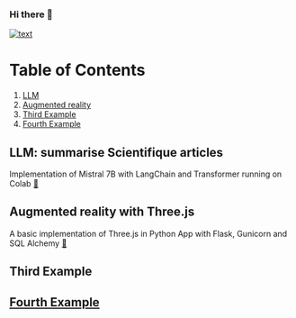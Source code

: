 ### Hi there 👋

[![text](https://img.shields.io/badge/LinkedIn-0077B5?style=for-the-badge&logo=linkedin&logoColor=white)](https://www.linkedin.com/in/guillaumejeffroy/)


# Table of Contents
1. [LLM](#example)
2. [Augmented reality](#example2)
3. [Third Example](#third-example)
4. [Fourth Example](#fourth-examplehttpwwwfourthexamplecom)


## LLM: summarise Scientifique articles
Implementation of Mistral 7B with LangChain and Transformer running on Colab [🔗](https://github.com/Gjeffroy/Mistral7b_scientific_article)

## Augmented reality with Three.js
A basic implementation of Three.js in Python App with Flask, Gunicorn and SQL Alchemy [🔗](https://github.com/Gjeffroy/AR_with_threejs)

## Third Example
## [Fourth Example](http://www.fourthexample.com) 



<!--
**Gjeffroy/gjeffroy** is a ✨ _special_ ✨ repository because its `README.md` (this file) appears on your GitHub profile.

Here are some ideas to get you started:

- 🔭 I’m currently working on ...
- 🌱 I’m currently learning ...
- 👯 I’m looking to collaborate on ...
- 🤔 I’m looking for help with ...
- 💬 Ask me about ...
- 📫 How to reach me: ...
- 😄 Pronouns: ...
- ⚡ Fun fact: ...
-->
